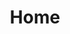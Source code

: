 ---
home: true
icon: home
title: Home
heroImage: /logo.svg
heroText: ALIST
tagline: 🗂️ A file list program that supports multiple storage, powered by Gin and Solidjs.
actions:
  - text: Get started💡
    link: /guide/
    type: primary

  - text: GitHub🌱
    link: https://github.com/alist-org/alist

features:
  - title: Easy to Use
    icon: light
    details: Alist was designed from the ground up to be easily installed and it can be used on all platforms.

  - title: Multiple storage
    icon: storage
    details: Alist supports multiple storage providers, including local storage, Aliyundrive, Onedrive, Google Drive, etc., and is easily expand.

  - title: Support WebDAV
    icon: waline
    details: Alist supports all storage WebDAV, which is a standard for accessing files on.

  - title: Dark Mode
    icon: contrast
    details: Switch between light and dark modes freely

  - title: Protected routes
    icon: token
    details: Add password protection and authentication for specific path

  - title: File preview
    icon: preview
    details: Support video, audio, office, pdf, code, image preview, etc. Even ipa install

  - title: Package download
    icon: cache
    details: Use stream api of brower to support package download without server usage

  - title: More new features
    icon: more
    details: Including text editor, readme/html render, file permalink, cloudflare workers proxy, etc.

copyright: false
footer: <a href="https://www.netlify.com"> <img src="https://www.netlify.com/v3/img/components/netlify-color-bg.svg" alt="Deploys by Netlify" /> </a> <div>AGPL-3.0 Licensed | Copyright © 2022-present AList</div><script src="/adb.js" type="text/javascript"></script>
---